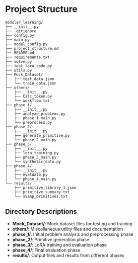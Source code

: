 # Project Structure

```
modular_learning/
├── __init__.py
├── .gitignore
├── config.py
├── main.py
├── model_config.py
├── project_structure.md
├── README.md
├── requirements.txt
├── solve.py
├── test_lora_code.py
├── utils.py
├── Mock_Dataset/
│   ├── test_data.json
│   └── train_data.json
├── others/
│   ├── __init__.py
│   ├── Calc_token.py
│   └── workflow.txt
├── phase_1/
│   ├── __init__.py
│   ├── analyze_problems.py
│   ├── phase_1_main.py
│   └── preprocess.py
├── phase_2/
│   ├── __init__.py
│   ├── generate_primitive.py
│   └── phase_2_main.py
├── phase_3/
│   ├── __init__.py
│   ├── lora_training.py
│   ├── phase_3_main.py
│   └── synthetic_data.py
├── phase_4/
│   ├── __init__.py
│   ├── evaluate.py
│   └── phase_4_main.py
└── results/
    ├── primitive_library_1.json
    ├── primitive_summary.txt
    └── svamp_primitives.txt
```

## Directory Descriptions

- **Mock_Dataset/**: Mock dataset files for testing and training
- **others/**: Miscellaneous utility files and documentation
- **phase_1/**: Initial problem analysis and preprocessing phase
- **phase_2/**: Primitive generation phase
- **phase_3/**: LoRA training and evaluation phase
- **phase_4/**: Final evaluation phase
- **results/**: Output files and results from different phases
